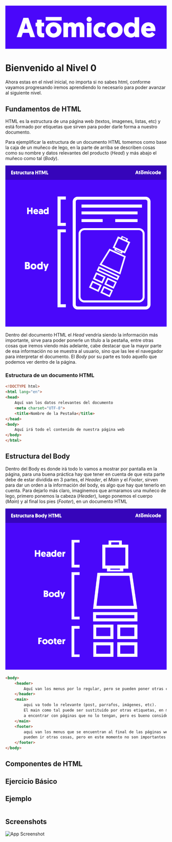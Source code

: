 ![Logo](../Config/logo.png)


# Bienvenido al Nivel 0 
Ahora estas en el nivel inicial, no importa si no sabes html, conforme vayamos progresando iremos aprendiendo lo necesario para poder avanzar al siguiente nivel. 

## Fundamentos de HTML
HTML es la estructura de una página  web (textos, imagenes, listas, etc) y está formado por etiquetas que sirven para poder darle forma a nuestro documento.

Para ejemplificar la estructura de un documento HTML tomemos como base la caja de un muñeco de lego, en la parte de arriba se describen cosas como su nombre y datos relevantes del producto (*Head*) y más abajo el muñeco como tal (*Body*).

![Ilustracion](../Ilustraciones/estructura%20html.png)

Dentro del documento HTML el *Head* vendría siendo la información más importante, sirve para poder ponerle un título a la pestaña, entre otras cosas que iremos viendo más adelante, cabe destacar que la mayor parte de esa información no se muestra al usuario, sino que las lee el navegador para interpretar el documento.
El *Body* por su parte es todo aquello que podemos ver dentro de la página.
### Estructura de un documento HTML
```HTML
<!DOCTYPE html>
<html lang="en"> 
<head>
    Aquí van los datos relevantes del documento
    <meta charset="UTF-8">
    <title>Nombre de la Pestaña</title>
</head>
<body>
    Aquí irá todo el contenido de nuestra página web
</body>
</html>
```

## Estructura del Body
Dentro del Body es donde irá todo lo vamos a mostrar por pantalla en la página, para una buena práctica hay que tener en cuenta de que esta parte debe de estar dividida en 3 partes, el *Header*, el *Main* y el *Footer*, sirven para dar un orden a la información del body, es algo que hay que tenerlo en cuenta.
Para dejarlo más claro, imaginemos que armaramos una muñeco de lego, primero ponemos la cabeza (*Header*), luego ponemos el cuerpo (*Main*) y al final los pies (*Footer*), en un documento HTML 

![Ilustracion2](../Ilustraciones/estructuraBodyHtml.png)
```HTML
<body>
    <header>
        Aquí van los menus por lo regular, pero se pueden poner otras cosas dentro
    </header>
    <main>
        aqui va todo lo relevante (post, parrafos, imágenes, etc).
        El main como tal puede ser sustituido por otras etiquetas, en muchos casos te
        a encontrar con páginas que no lo tengan, pero es bueno considerarlos.
    </main>
    <footer>
        aqui van los menus que se encuentran al final de las páginas web, además de eso
        pueden ir otras cosas, pero en este momento no son importantes
    </footer>
</body>
```
## Componentes de HTML
## Ejercicio Básico

## Ejemplo

```javascript

```


## Screenshots

![App Screenshot](https://via.placeholder.com/468x300?text=App+Screenshot+Here)

